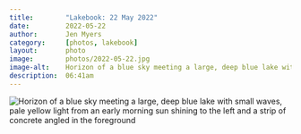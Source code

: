 ```yaml
---
title:        "Lakebook: 22 May 2022"
date:         2022-05-22
author:       Jen Myers
category:     [photos, lakebook]
layout:       photo
image:        photos/2022-05-22.jpg
image-alt:    Horizon of a blue sky meeting a large, deep blue lake with small waves, pale yellow light from an early morning sun shining to the left and a strip of concrete angled in the foreground
description:  06:41am
---
```


<div><img alt="Horizon of a blue sky meeting a large, deep blue lake with small waves, pale yellow light from an early morning sun shining to the left and a strip of concrete angled in the foreground" src="{{ site.baseurl }}/images/photos/2022-05-22.jpg" /></div>
